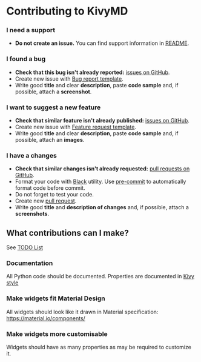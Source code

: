# Contributing to KivyMD

### I need a support

* **Do not create an issue.** You can find support information in
[README](https://github.com/HeaTTheatR/KivyMD#support).

### I found a bug

* **Check that this bug isn't already reported:**
[issues on GitHub](https://github.com/HeaTTheatR/KivyMD/issues).
* Create new issue with
[Bug report template](https://github.com/HeaTTheatR/KivyMD/issues/new?template=bug_report.md).
* Write good **title** and clear **description**, paste **code sample** and, if
possible, attach a **screenshot**.

### I want to suggest a new feature

* **Check that similar feature isn't already published:**
[issues on GitHub](https://github.com/HeaTTheatR/KivyMD/issues).
* Create new issue with
[Feature request template](https://github.com/HeaTTheatR/KivyMD/issues/new?template=feature_request.md).
* Write good **title** and clear **description**, paste **code sample** and, if
possible, attach an **images**.

### I have a changes

* **Check that similar changes isn't already requested:**
[pull requests on GitHub](https://github.com/HeaTTheatR/KivyMD/pulls).
* Format your code with [Black](https://github.com/psf/black) utility. Use
[pre-commit](https://pre-commit.com/) to automatically format code before
commit.
* Do not forget to test your code.
* Create new [pull request](https://github.com/HeaTTheatR/KivyMD/compare).
* Write good **title** and **description of changes** and, if possible, attach
a **screenshots**.


## What contributions can I make?

See [TODO List](https://github.com/HeaTTheatR/KivyMD/issues/139)

### Documentation

All Python code should be documented. Properties are documented in [Kivy style](https://github.com/kivy/kivy/blob/17e1977a047a21fd7c780b32572ae3948f2e7c2d/kivy/uix/button.py#L124)

### Make widgets fit Material Design

All widgets should look like it drawn in Material specification: https://material.io/components/

### Make widgets more customisable

Widgets should have as many properties as may be required to customize it.
